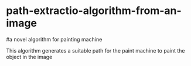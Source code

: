 # path-extractio-algorithm-from-an-image

#a novel algorithm for painting machine 

This algorithm generates a suitable path for the paint machine to paint the object in the image
